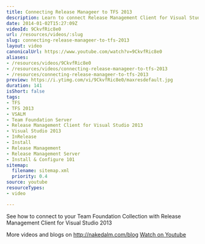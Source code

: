 ```yaml
---
title: Connecting Release Manageer to TFS 2013
description: Learn to connect Release Management Client for Visual Studio 2013 to your Team Foundation Collection. Discover more at nakedalm.com/blog!
date: 2014-01-02T15:27:09Z
videoId: 9CkvfRic8e0
url: /resources/videos/:slug
slug: connecting-release-manageer-to-tfs-2013
layout: video
canonicalUrl: https://www.youtube.com/watch?v=9CkvfRic8e0
aliases:
- /resources/videos/9CkvfRic8e0
- /resources/videos/connecting-release-manageer-to-tfs-2013
- /resources/connecting-release-manageer-to-tfs-2013
preview: https://i.ytimg.com/vi/9CkvfRic8e0/maxresdefault.jpg
duration: 141
isShort: false
tags:
- TFS
- TFS 2013
- VSALM
- Team Foundation Server
- Release Management Client for Visual Studio 2013
- Visual Studio 2013
- InRelease
- Install
- Release Management
- Release Management Server
- Install & Configure 101
sitemap:
  filename: sitemap.xml
  priority: 0.4
source: youtube
resourceTypes:
- video

---
```

 See how to connect to your Team Foundation Collection with Release Management Client for Visual Studio 2013

More videos and blogs on http://nakedalm.com/blog 
 [Watch on Youtube](https://www.youtube.com/watch?v=9CkvfRic8e0)
